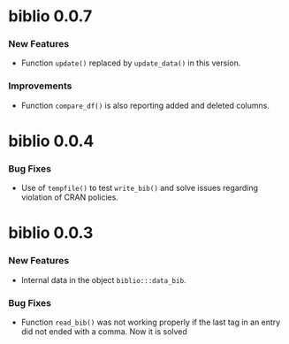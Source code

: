biblio 0.0.7
============

### New Features

* Function `update()` replaced by `update_data()` in this version.

### Improvements

* Function `compare_df()` is also reporting added and deleted columns.

biblio 0.0.4
============

### Bug Fixes

* Use of `tempfile()` to test `write_bib()` and solve issues regarding
  violation of CRAN policies.

biblio 0.0.3
============

### New Features

* Internal data in the object `biblio:::data_bib`.

### Bug Fixes

* Function `read_bib()` was not working properly if the last tag in an entry
  did not ended with a comma. Now it is solved
